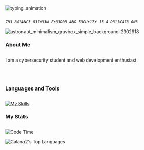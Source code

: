 <img src="https://readme-typing-svg.demolab.com?font=Fira+Code&size=50&pause=1000&color=fabd2f&background=0d1011&center=true&vCenter=true&width=1000&height=100&lines=Greetings, I'm K" alt="typing_animation" />

<h2></h2>

<em>`7H3 8414NC3 837W33N Fr33D0M 4ND 53CUr17Y 15 4 D311C473 0N3`</em>

![astronaut_minimalism_gruvbox_simple_background-2302918](https://github.com/user-attachments/assets/5c1322cd-697e-4eca-b356-ae09d69840f0)

<!-- Tech stack icons -->  
<h3>About Me</h3>
<h2></h2>

I am a cybersecurity student and web development enthusiast

<br/>
<br/>

<!-- Tech stack icons -->  
<h3>Languages and Tools</h3>
<h2></h2>

[![My Skills](https://skillicons.dev/icons?i=go,bash,git,js,html,css,react,nextjs,tailwind,postgresql,mysql,sqlite)](https://skillicons.dev)


<!-- Stats -->
<h3>My Stats</h3>
<h2></h2>

![Code Time](http://img.shields.io/badge/Code%20Time-119%20hrs%2045%20mins-yellowgreen)

![Calana2's Top Languages](https://github-readme-stats.vercel.app/api/top-langs/?username=Calana2&theme=gruvbox&show_icons=true&hide_border=true&layout=compact)
